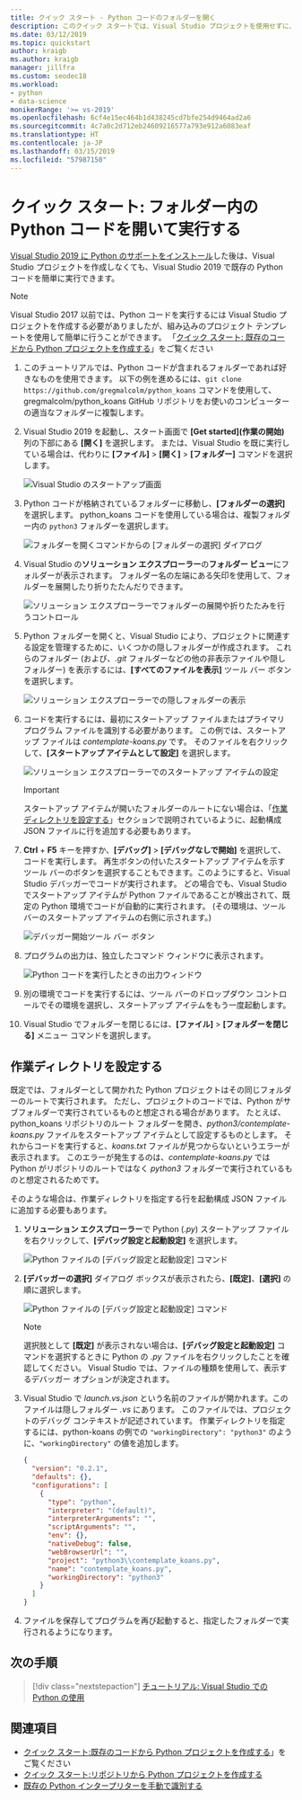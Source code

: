 ```yaml
---
title: クイック スタート - Python コードのフォルダーを開く
description: このクイック スタートでは、Visual Studio プロジェクトを使用せずに、フォルダーから Python コードを開いて実行します (Visual Studio 2019 のみ)。
ms.date: 03/12/2019
ms.topic: quickstart
author: kraigb
ms.author: kraigb
manager: jillfra
ms.custom: seodec18
ms.workload:
- python
- data-science
monikerRange: '>= vs-2019'
ms.openlocfilehash: 6cf4e15ec464b1d438245cd7bfe254d9464ad2a6
ms.sourcegitcommit: 4c7a0c2d712eb24609216577a793e912a6083eaf
ms.translationtype: HT
ms.contentlocale: ja-JP
ms.lasthandoff: 03/15/2019
ms.locfileid: "57987150"
---
```

# <a name="quickstart-open-and-run-python-code-in-a-folder"></a>クイック スタート: フォルダー内の Python コードを開いて実行する

[Visual Studio 2019 に Python のサポートをインストール](installing-python-support-in-visual-studio.md)した後は、Visual Studio プロジェクトを作成しなくても、Visual Studio 2019 で既存の Python コードを簡単に実行できます。

> [!Note]
> Visual Studio 2017 以前では、Python コードを実行するには Visual Studio プロジェクトを作成する必要がありましたが、組み込みのプロジェクト テンプレートを使用して簡単に行うことができます。 「[クイック スタート: 既存のコードから Python プロジェクトを作成する](quickstart-01-python-in-visual-studio-project-from-existing-code.md)」をご覧ください

1. このチュートリアルでは、Python コードが含まれるフォルダーであれば好きなものを使用できます。 以下の例を進めるには、`git clone https://github.com/gregmalcolm/python_koans` コマンドを使用して、gregmalcolm/python_koans GitHub リポジトリをお使いのコンピューターの適当なフォルダーに複製します。

1. Visual Studio 2019 を起動し、スタート画面で **[Get started]\(作業の開始\)** 列の下部にある **[開く]** を選択します。 または、Visual Studio を既に実行している場合は、代わりに **[ファイル]** > **[開く]** > **[フォルダー]** コマンドを選択します。

    ![Visual Studio のスタートアップ画面](media/quickstart-open-folder/01-open-local-folder.png)

1. Python コードが格納されているフォルダーに移動し、**[フォルダーの選択]** を選択します。 python_koans コードを使用している場合は、複製フォルダー内の `python3` フォルダーを選択します。

    ![フォルダーを開くコマンドからの [フォルダーの選択] ダイアログ](media/quickstart-open-folder/02-select-folder.png)

1. Visual Studio の**ソリューション エクスプローラー**の**フォルダー ビュー**にフォルダーが表示されます。 フォルダー名の左端にある矢印を使用して、フォルダーを展開したり折りたたんだりできます。

    ![ソリューション エクスプローラーでフォルダーの展開や折りたたみを行うコントロール](media/quickstart-open-folder/03-expand-collapse-folders.png)

1. Python フォルダーを開くと、Visual Studio により、プロジェクトに関連する設定を管理するために、いくつかの隠しフォルダーが作成されます。 これらのフォルダー (および、*.git* フォルダーなどの他の非表示ファイルや隠しフォルダー) を表示するには、**[すべてのファイルを表示]** ツール バー ボタンを選択します。

    ![ソリューション エクスプローラーでの隠しフォルダーの表示](media/quickstart-open-folder/05-view-hidden-folders.png)

1. コードを実行するには、最初にスタートアップ ファイルまたはプライマリ プログラム ファイルを識別する必要があります。 この例では、スタートアップ ファイルは *contemplate-koans.py* です。 そのファイルを右クリックして、**[スタートアップ アイテムとして設定]** を選択します。

    ![ソリューション エクスプローラーでのスタートアップ アイテムの設定](media/quickstart-open-folder/06-set-as-startup-item-command.png)

    > [!Important]
    > スタートアップ アイテムが開いたフォルダーのルートにない場合は、「[作業ディレクトリを設定する](#set-a-working-directory)」セクションで説明されているように、起動構成 JSON ファイルに行を追加する必要もあります。

1. **Ctrl** + **F5** キーを押すか、**[デバッグ]** > **[デバッグなしで開始]** を選択して、コードを実行します。 再生ボタンの付いたスタートアップ アイテムを示すツール バーのボタンを選択することもできます。このようにすると、Visual Studio デバッガーでコードが実行されます。 どの場合でも、Visual Studio でスタートアップ アイテムが Python ファイルであることが検出されて、既定の Python 環境でコードが自動的に実行されます。 (その環境は、ツール バーのスタートアップ アイテムの右側に示されます。)

    ![デバッガー開始ツール バー ボタン](media/quickstart-open-folder/07-start-debug-toolbar.png)

1. プログラムの出力は、独立したコマンド ウィンドウに表示されます。

    ![Python コードを実行したときの出力ウィンドウ](media/quickstart-open-folder/08-result-window.png)

1. 別の環境でコードを実行するには、ツール バーのドロップダウン コントロールでその環境を選択し、スタートアップ アイテムをもう一度起動します。

1. Visual Studio でフォルダーを閉じるには、**[ファイル]** > **[フォルダーを閉じる]** メニュー コマンドを選択します。

## <a name="set-a-working-directory"></a>作業ディレクトリを設定する

既定では、フォルダーとして開かれた Python プロジェクトはその同じフォルダーのルートで実行されます。 ただし、プロジェクトのコードでは、Python がサブフォルダーで実行されているものと想定される場合があります。 たとえば、python_koans リポジトリのルート フォルダーを開き、*python3/contemplate-koans.py* ファイルをスタートアップ アイテムとして設定するものとします。 それからコードを実行すると、*koans.txt* ファイルが見つからないというエラーが表示されます。 このエラーが発生するのは、*contemplate-koans.py* では Python がリポジトリのルートではなく *python3* フォルダーで実行されているものと想定されるためです。

そのような場合は、作業ディレクトリを指定する行を起動構成 JSON ファイルに追加する必要もあります。

1. **ソリューション エクスプローラー**で Python (*.py*) スタートアップ ファイルを右クリックして、**[デバッグ設定と起動設定]** を選択します。

    ![Python ファイルの [デバッグ設定と起動設定] コマンド](media/quickstart-open-folder/09-debug-launch-settings-menu-command.png)

1. **[デバッガーの選択]** ダイアログ ボックスが表示されたら、**[既定]**、**[選択]** の順に選択します。

    ![Python ファイルの [デバッグ設定と起動設定] コマンド](media/quickstart-open-folder/10-select-debugger.png)

    > [!Note]
    > 選択肢として **[既定]** が表示されない場合は、**[デバッグ設定と起動設定]** コマンドを選択するときに Python の *.py* ファイルを右クリックしたことを確認してください。 Visual Studio では、ファイルの種類を使用して、表示するデバッガー オプションが決定されます。

1. Visual Studio で *launch.vs.json* という名前のファイルが開かれます。このファイルは隠しフォルダー *.vs* にあります。 このファイルでは、プロジェクトのデバッグ コンテキストが記述されています。 作業ディレクトリを指定するには、python-koans の例での `"workingDirectory": "python3"` のように、`"workingDirectory"` の値を追加します。

    ```json
    {
      "version": "0.2.1",
      "defaults": {},
      "configurations": [
        {
          "type": "python",
          "interpreter": "(default)",
          "interpreterArguments": "",
          "scriptArguments": "",
          "env": {},
          "nativeDebug": false,
          "webBrowserUrl": "",
          "project": "python3\\contemplate_koans.py",
          "name": "contemplate_koans.py",
          "workingDirectory": "python3"
        }
      ]
    }
    ```

1. ファイルを保存してプログラムを再び起動すると、指定したフォルダーで実行されるようになります。

## <a name="next-steps"></a>次の手順

> [!div class="nextstepaction"]
> [チュートリアル: Visual Studio での Python の使用](tutorial-working-with-python-in-visual-studio-step-01-create-project.md)

## <a name="see-also"></a>関連項目

- [クイック スタート:既存のコードから Python プロジェクトを作成する](quickstart-01-python-in-visual-studio-project-from-existing-code.md)」をご覧ください
- [クイック スタート:リポジトリから Python プロジェクトを作成する](quickstart-03-python-in-visual-studio-project-from-repository.md)
- [既存の Python インタープリターを手動で識別する](managing-python-environments-in-visual-studio.md#manually-identify-an-existing-environment)
